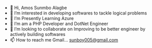 - 👋 Hi, Amos Sunmbo Alagbe
- 👀 I’m interested in developing softwares to tackle logical problems
- 🌱 I’m Presently Learning Azure
- 🌱 I’m am a PHP Developer and DotNet Engineer
- 💞️ I’m looking to collaborate on Improving to be better engineer by actively building softwares
- 📫 How to reach me Gmail... sunboy005@gmail.com

<!---
Sunboy005/Sunboy005 is a ✨ special ✨ repository because its `README.md` (this file) appears on your GitHub profile.
You can click the Preview link to take a look at your changes.
--->
